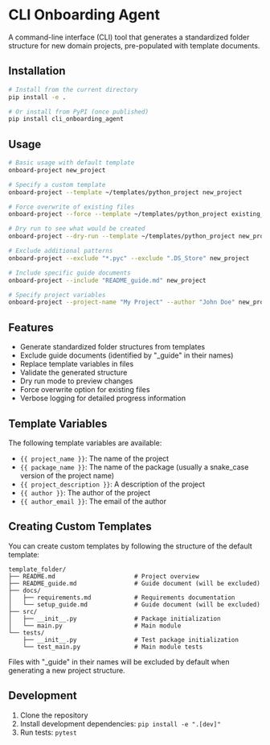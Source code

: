 # CLI Onboarding Agent

A command-line interface (CLI) tool that generates a standardized folder structure for new domain projects, pre-populated with template documents.

## Installation

```bash
# Install from the current directory
pip install -e .

# Or install from PyPI (once published)
pip install cli_onboarding_agent
```

## Usage

```bash
# Basic usage with default template
onboard-project new_project

# Specify a custom template
onboard-project --template ~/templates/python_project new_project

# Force overwrite of existing files
onboard-project --force --template ~/templates/python_project existing_project

# Dry run to see what would be created
onboard-project --dry-run --template ~/templates/python_project new_project

# Exclude additional patterns
onboard-project --exclude "*.pyc" --exclude ".DS_Store" new_project

# Include specific guide documents
onboard-project --include "README_guide.md" new_project

# Specify project variables
onboard-project --project-name "My Project" --author "John Doe" new_project
```

## Features

- Generate standardized folder structures from templates
- Exclude guide documents (identified by "_guide" in their names)
- Replace template variables in files
- Validate the generated structure
- Dry run mode to preview changes
- Force overwrite option for existing files
- Verbose logging for detailed progress information

## Template Variables

The following template variables are available:

- `{{ project_name }}`: The name of the project
- `{{ package_name }}`: The name of the package (usually a snake_case version of the project name)
- `{{ project_description }}`: A description of the project
- `{{ author }}`: The author of the project
- `{{ author_email }}`: The email of the author

## Creating Custom Templates

You can create custom templates by following the structure of the default template:

```
template_folder/
├── README.md                      # Project overview
├── README_guide.md                # Guide document (will be excluded)
├── docs/
│   ├── requirements.md            # Requirements documentation
│   └── setup_guide.md             # Guide document (will be excluded)
├── src/
│   ├── __init__.py                # Package initialization
│   └── main.py                    # Main module
└── tests/
    ├── __init__.py                # Test package initialization
    └── test_main.py               # Main module tests
```

Files with "_guide" in their names will be excluded by default when generating a new project structure.

## Development

1. Clone the repository
2. Install development dependencies: `pip install -e ".[dev]"`
3. Run tests: `pytest`
